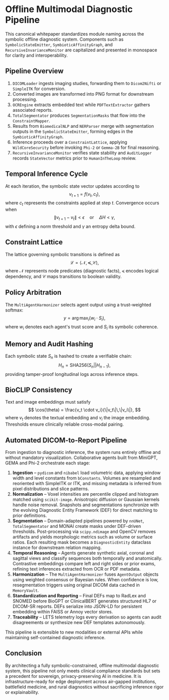 # Offline Multimodal Diagnostic Pipeline

This canonical whitepaper standardizes module naming across the symbolic offline diagnostic system. Components such as `SymbolicStateEmitter`, `SymbioticAffinityGraph`, and `RecursiveInvarianceMonitor` are capitalized and presented in monospace for clarity and interoperability.

## Pipeline Overview

1. `DICOMLoader` ingests imaging studies, forwarding them to `Dicom2Nifti` or `SimpleITK` for conversion.
2. Converted images are transformed into PNG format for downstream processing.
3. `OCREngine` extracts embedded text while `PDFTextExtractor` gathers associated reports.
4. `TotalSegmentator` produces `SegmentationMasks` that flow into the `ConstraintMapper`.
5. Results from `BiomedicalNLP` and `NERParser` merge with segmentation outputs in the `SymbolicStateEmitter`, forming edges in the `SymbioticAffinityGraph`.
6. Inference proceeds over a `ConstraintLattice`, applying `WildCoreSecurity` before invoking `Phi-2` or `Gemma-2B` for final reasoning.
7. `RecursiveInvarianceMonitor` verifies state stability and `AuditLogger` records `StateVector` metrics prior to `HumanInTheLoop` review.

## Temporal Inference Cycle

At each iteration, the symbolic state vector updates according to
$$
v_{t+1} = f(v_t, c_t),
$$
where $c_t$ represents the constraints applied at step $t$. Convergence occurs when
$$
\|v_{t+1} - v_t\| < \epsilon \quad \text{or} \quad \Delta H < \gamma,
$$
with $\epsilon$ defining a norm threshold and $\gamma$ an entropy delta bound.

## Constraint Lattice

The lattice governing symbolic transitions is defined as
$$
\mathcal{L} = \langle \mathcal{N}, \preceq, \mathcal{C} \rangle,
$$
where $\mathcal{N}$ represents node predicates (diagnostic facts), $\preceq$ encodes logical dependency, and $\mathcal{C}$ maps transitions to boolean validity.

## Policy Arbitration

The `MultiAgentHarmonizer` selects agent output using a trust-weighted softmax:
$$
y = \arg\max_i \left( w_i \cdot S_i \right),
$$
where $w_i$ denotes each agent's trust score and $S_i$ its symbolic coherence.

## Memory and Audit Hashing

Each symbolic state $S_n$ is hashed to create a verifiable chain:
$$
H_n = \text{SHA256}(S_n || H_{n-1}),
$$
providing tamper-proof longitudinal logs across inference steps.

## BioCLIP Consistency

Text and image embeddings must satisfy
$$
\cos(\theta) = \frac{v_t \cdot v_i}{\|v_t\|\,\|v_i\|},
$$
where $v_t$ denotes the textual embedding and $v_i$ the image embedding. Thresholds ensure clinically reliable cross-modal pairing.

## Automated DICOM-to-Report Pipeline

From ingestion to diagnostic inference, the system runs entirely offline and without mandatory visualization. Collaborative agents built from MiniGPT, GEMA and Phi-2 orchestrate each stage:

1. **Ingestion** – `pydicom` and `nibabel` load volumetric data, applying window width and level constants from `bConstants`. Volumes are resampled and reoriented with SimpleITK or ITK, and missing metadata is inferred from pixel distributions and slice patterns.
2. **Normalization** – Voxel intensities are percentile clipped and histogram matched using `scikit-image`. Anisotropic diffusion or Gaussian kernels handle noise removal. Snapshots and segmentations synchronize with the evolving Diagnostic Entity Framework (DEF) for direct matching to prior definitions.
3. **Segmentation** – Domain-adapted pipelines powered by `nnUNet`, `TotalSegmentator` and MONAI create masks under DEF-driven thresholds. Post-processing via `scipy.ndimage` and OpenCV removes artifacts and yields morphologic metrics such as volume or surface ratios. Each resulting mask becomes a `DiagnosticEntity` dataclass instance for downstream relation mapping.
4. **Temporal Reasoning** – Agents generate synthetic axial, coronal and sagittal views and classify sequences both temporally and anatomically. Contrastive embeddings compare left and right sides or prior exams, refining text inferences extracted from OCR or PDF metadata.
5. **Harmonization** – The `MultiAgentHarmonizer` fuses `AgentOutput` objects using weighted consensus or Bayesian rules. When confidence is low, resegmentation triggers using original DICOM data cached in `MemoryVault`.
6. **Standardization and Reporting** – Final DEFs map to RadLex and SNOMED before BioGPT or ClinicalBERT generates structured HL7 or DICOM-SR reports. DEFs serialize into JSON-LD for persistent embedding within FAISS or Annoy vector stores.
7. **Traceability** – LETS telemetry logs every derivation so agents can audit disagreements or synthesize new DEF templates autonomously.

This pipeline is extensible to new modalities or external APIs while maintaining self-contained diagnostic inference.
## Conclusion

By architecting a fully symbolic-constrained, offline multimodal diagnostic system, this pipeline not only meets clinical compliance standards but sets a precedent for sovereign, privacy-preserving AI in medicine. It is infrastructure-ready for edge deployment across air-gapped institutions, battlefield medicine, and rural diagnostics without sacrificing inference rigor or explainability.

